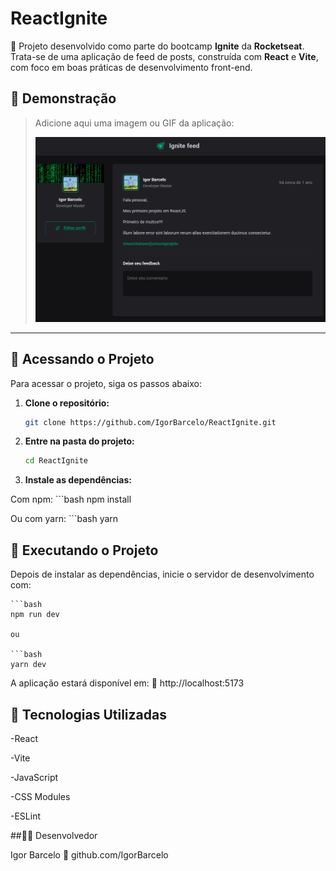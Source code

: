 # ReactIgnite

🚀 Projeto desenvolvido como parte do bootcamp **Ignite** da **Rocketseat**. Trata-se de uma aplicação de feed de posts, construída com **React** e **Vite**, com foco em boas práticas de desenvolvimento front-end.

## 📸 Demonstração

> Adicione aqui uma imagem ou GIF da aplicação:
>
> ![Demonstração do projeto](./public/demo.png)

---

## 📂 Acessando o Projeto

Para acessar o projeto, siga os passos abaixo:

1. **Clone o repositório:**

   ```bash
   git clone https://github.com/IgorBarcelo/ReactIgnite.git

2. **Entre na pasta do projeto:**

    ```bash
    cd ReactIgnite

3. **Instale as dependências:**

Com npm:
    ```bash
    npm install

Ou com yarn:
    ```bash
    yarn

## 🚀 Executando o Projeto

Depois de instalar as dependências, inicie o servidor de desenvolvimento com:

    ```bash
    npm run dev

    ou

    ```bash
    yarn dev


A aplicação estará disponível em:
🔗 http://localhost:5173

## 🧰 Tecnologias Utilizadas

-React

-Vite

-JavaScript

-CSS Modules

-ESLint

##👨‍💻 Desenvolvedor

Igor Barcelo
🔗 github.com/IgorBarcelo